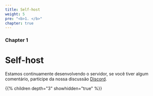 ```yaml
---
title: Self-host 
weight: 5
pre: "<b>1. </b>"
chapter: true
---
```


### Chapter 1

# Self-host 

Estamos continuamente desenvolvendo o servidor, se você tiver algum comentário, participe da nossa discussão [Discord](https://discord.com/invite/nDceKgxnkV).

{{% children depth="3" showhidden="true" %}}